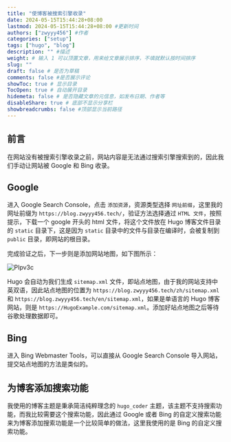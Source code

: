 ```yaml
---
title: "使博客被搜索引擎收录"
date: 2024-05-15T15:44:28+08:00
lastmod: 2024-05-15T15:44:28+08:00 #更新时间
authors: ["zwyyy456"] #作者
categories: ["setup"]
tags: ["hugo", "blog"]
description: "" #描述
weight: # 输入 1 可以顶置文章，用来给文章展示排序，不填就默认按时间排序
slug: ""
draft: false # 是否为草稿
comments: false #是否展示评论
showToc: true # 显示目录
TocOpen: true # 自动展开目录
hidemeta: false # 是否隐藏文章的元信息，如发布日期、作者等
disableShare: true # 底部不显示分享栏
showbreadcrumbs: false #顶部显示当前路径
---
```


## 前言

在网站没有被搜索引擎收录之前，网站内容是无法通过搜索引擎搜索到的，因此我们手动让网站被 Google 和 Bing 收录。

## Google

进入 Google Search Console，点击 `添加资源`，资源类型选择 `网址前缀`，这里我的网址前缀为 `https://blog.zwyyy456.tech/`，验证方法选择通过 `HTML 文件`，按照提示，下载一个 google 开头的 html 文件，将这个文件放在 Hugo 博客文件目录的 `static` 目录下，这是因为 `static` 目录中的文件与目录在编译时，会被复制到 `public` 目录，即网站的根目录。

完成验证之后，下一步则是添加网站地图，如下图所示：

![PIpv3c](https://pic-upyun.zwyyy456.tech/uPic/PIpv3c.png)

Hugo 会自动为我们生成 `sitemap.xml` 文件，即站点地图，由于我的网站支持中英双语，因此站点地图的位置为 `https://blog.zwyyy456.tech/zh/sitemap.xml` 和 `https://blog.zwyyy456.tech/en/sitemap.xml`，如果是单语言的 Hugo 博客网站，则是 `https://HugoExample.com/sitemap.xml`。添加好站点地图之后等待谷歌处理数据即可。

## Bing

进入 Bing Webmaster Tools，可以直接从 Google Search Console 导入网站，提交站点地图的方法是类似的。

## 为博客添加搜索功能

我使用的博客主题是秉承简洁纯粹理念的 `hugo_coder` 主题，该主题不支持搜索功能，而我比较需要这个搜索功能，因此通过 Google 或者 Bing 的自定义搜索功能来为博客添加搜索功能是一个比较简单的做法，这里我使用的是 Bing 的自定义搜索功能。
